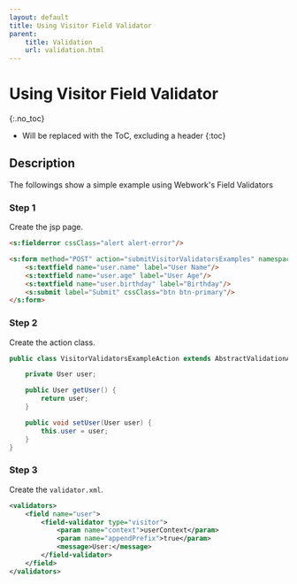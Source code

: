 ```yaml
---
layout: default
title: Using Visitor Field Validator
parent:
    title: Validation
    url: validation.html
---
```


# Using Visitor Field Validator
{:.no_toc}

* Will be replaced with the ToC, excluding a header
{:toc}

## Description

The followings show a simple example using Webwork's Field Validators

### Step 1

Create the jsp page.

```html
<s:fielderror cssClass="alert alert-error"/>

<s:form method="POST" action="submitVisitorValidatorsExamples" namespace="/validation">
    <s:textfield name="user.name" label="User Name"/>
    <s:textfield name="user.age" label="User Age"/>
    <s:textfield name="user.birthday" label="Birthday"/>
    <s:submit label="Submit" cssClass="btn btn-primary"/>
</s:form>
```

### Step 2

Create the action class.

```java
public class VisitorValidatorsExampleAction extends AbstractValidationActionSupport {

    private User user;

    public User getUser() {
        return user;
    }

    public void setUser(User user) {
        this.user = user;
    }
}
```

### Step 3

Create the `validator.xml`.

```xml
<validators>
	<field name="user">
		<field-validator type="visitor">
			<param name="context">userContext</param>
			<param name="appendPrefix">true</param>
			<message>User:</message>
		</field-validator>
	</field>
</validators>
```
